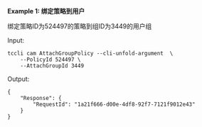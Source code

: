 **Example 1: 绑定策略到用户**

绑定策略ID为524497的策略到组ID为3449的用户组

Input: 

```
tccli cam AttachGroupPolicy --cli-unfold-argument  \
    --PolicyId 524497 \
    --AttachGroupId 3449
```

Output: 
```
{
    "Response": {
        "RequestId": "1a21f666-d00e-4df8-92f7-7121f9012e43"
    }
}
```

